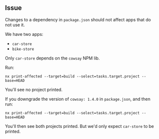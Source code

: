 ## Issue

Changes to a dependency in `package.json` should not affect apps that do not use it.

We have two apps:
- `car-store`
- `bike-store`

Only `car-store` depends on the `cowsay` NPM lib. 

Run: 

```shell
nx print-affected --target=build --select=tasks.target.project --base=HEAD
```

You'll see no project printed.

If you downgrade the version of `cowsay: 1.4.0` in `package.json`, and then run:

```shell
nx print-affected --target=build --select=tasks.target.project --base=HEAD
```

You'll then see both projects printed. But we'd only expect `car-store` to be printed.

